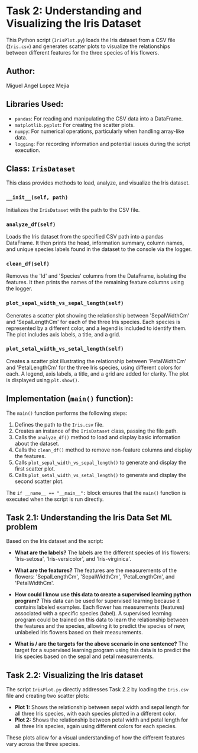 # Task 2: Understanding and Visualizing the Iris Dataset

This Python script (`IrisPlot.py`) loads the Iris dataset from a CSV file (`Iris.csv`) and generates scatter plots to visualize the relationships between different features for the three species of Iris flowers.

## Author:

Miguel Angel Lopez Mejia

## Libraries Used:

* `pandas`: For reading and manipulating the CSV data into a DataFrame.
* `matplotlib.pyplot`: For creating the scatter plots.
* `numpy`: For numerical operations, particularly when handling array-like data.
* `logging`: For recording information and potential issues during the script execution.

## Class: `IrisDataset`

This class provides methods to load, analyze, and visualize the Iris dataset.

### `__init__(self, path)`

Initializes the `IrisDataset` with the path to the CSV file.

### `analyze_df(self)`

Loads the Iris dataset from the specified CSV path into a pandas DataFrame. It then prints the head, information summary, column names, and unique species labels found in the dataset to the console via the logger.

### `clean_df(self)`

Removes the 'Id' and 'Species' columns from the DataFrame, isolating the features. It then prints the names of the remaining feature columns using the logger.

### `plot_sepal_width_vs_sepal_length(self)`

Generates a scatter plot showing the relationship between 'SepalWidthCm' and 'SepalLengthCm' for each of the three Iris species. Each species is represented by a different color, and a legend is included to identify them. The plot includes axis labels, a title, and a grid.

### `plot_setal_width_vs_setal_length(self)`

Creates a scatter plot illustrating the relationship between 'PetalWidthCm' and 'PetalLengthCm' for the three Iris species, using different colors for each. A legend, axis labels, a title, and a grid are added for clarity. The plot is displayed using `plt.show()`.

## Implementation (`main()` function):

The `main()` function performs the following steps:

1.  Defines the path to the `Iris.csv` file.
2.  Creates an instance of the `IrisDataset` class, passing the file path.
3.  Calls the `analyze_df()` method to load and display basic information about the dataset.
4.  Calls the `clean_df()` method to remove non-feature columns and display the features.
5.  Calls `plot_sepal_width_vs_sepal_length()` to generate and display the first scatter plot.
6.  Calls `plot_setal_width_vs_setal_length()` to generate and display the second scatter plot.

The `if __name__ == "__main__":` block ensures that the `main()` function is executed when the script is run directly.

## Task 2.1: Understanding the Iris Data Set ML problem

Based on the Iris dataset and the script:

* **What are the labels?** The labels are the different species of Iris flowers: 'Iris-setosa', 'Iris-versicolor', and 'Iris-virginica'.

* **What are the features?** The features are the measurements of the flowers: 'SepalLengthCm', 'SepalWidthCm', 'PetalLengthCm', and 'PetalWidthCm'.

* **How could I know use this data to create a supervised learning python program?** This data can be used for supervised learning because it contains labeled examples. Each flower has measurements (features) associated with a specific species (label). A supervised learning program could be trained on this data to learn the relationship between the features and the species, allowing it to predict the species of new, unlabeled Iris flowers based on their measurements.

* **What is / are the targets for the above scenario in one sentence?** The target for a supervised learning program using this data is to predict the Iris species based on the sepal and petal measurements.

## Task 2.2: Visualizing the Iris dataset

The script `IrisPlot.py` directly addresses Task 2.2 by loading the `Iris.csv` file and creating two scatter plots:

* **Plot 1:** Shows the relationship between sepal width and sepal length for all three Iris species, with each species plotted in a different color.
* **Plot 2:** Shows the relationship between petal width and petal length for all three Iris species, again using different colors for each species.

These plots allow for a visual understanding of how the different features vary across the three species.
